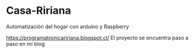 # Casa-Ririana
Automatización del hogar con arduino y Raspberry

https://programatronicaririana.blogspot.cl/
El proyecto se encuentra paso a paso en mi blog
